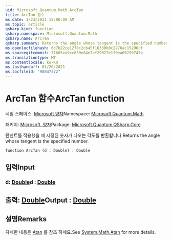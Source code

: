```yaml
---
uid: Microsoft.Quantum.Math.ArcTan
title: ArcTan 함수
ms.date: 1/23/2021 12:00:00 AM
ms.topic: article
qsharp.kind: function
qsharp.namespace: Microsoft.Quantum.Math
qsharp.name: ArcTan
qsharp.summary: Returns the angle whose tangent is the specified number.
ms.openlocfilehash: 6c7b22ce1278c2cb45f16330b0c2276ac15296cf
ms.sourcegitcommit: 71605ea9cc630e84e7ef29027e1f0ea06299747e
ms.translationtype: MT
ms.contentlocale: ko-KR
ms.lasthandoff: 01/26/2021
ms.locfileid: "98847372"
---
```

# <a name="arctan-function"></a><span data-ttu-id="235be-102">ArcTan 함수</span><span class="sxs-lookup"><span data-stu-id="235be-102">ArcTan function</span></span>

<span data-ttu-id="235be-103">네임 스페이스: [Microsoft 양자](xref:Microsoft.Quantum.Math)</span><span class="sxs-lookup"><span data-stu-id="235be-103">Namespace: [Microsoft.Quantum.Math](xref:Microsoft.Quantum.Math)</span></span>

<span data-ttu-id="235be-104">패키지: [Microsoft. 양자](https://nuget.org/packages/Microsoft.Quantum.QSharp.Core)</span><span class="sxs-lookup"><span data-stu-id="235be-104">Package: [Microsoft.Quantum.QSharp.Core](https://nuget.org/packages/Microsoft.Quantum.QSharp.Core)</span></span>


<span data-ttu-id="235be-105">탄젠트를 적용했을 때 지정된 숫자가 나오는 각도를 반환합니다.</span><span class="sxs-lookup"><span data-stu-id="235be-105">Returns the angle whose tangent is the specified number.</span></span>

```qsharp
function ArcTan (d : Double) : Double
```


## <a name="input"></a><span data-ttu-id="235be-106">입력</span><span class="sxs-lookup"><span data-stu-id="235be-106">Input</span></span>

### <a name="d--double"></a><span data-ttu-id="235be-107">d: [Double](xref:microsoft.quantum.lang-ref.double)</span><span class="sxs-lookup"><span data-stu-id="235be-107">d : [Double](xref:microsoft.quantum.lang-ref.double)</span></span>





## <a name="output--double"></a><span data-ttu-id="235be-108">출력: [Double](xref:microsoft.quantum.lang-ref.double)</span><span class="sxs-lookup"><span data-stu-id="235be-108">Output : [Double](xref:microsoft.quantum.lang-ref.double)</span></span>



## <a name="remarks"></a><span data-ttu-id="235be-109">설명</span><span class="sxs-lookup"><span data-stu-id="235be-109">Remarks</span></span>

<span data-ttu-id="235be-110">자세한 내용은 [Atan](https://docs.microsoft.com/dotnet/api/system.math.atan) 를 참조 하세요.</span><span class="sxs-lookup"><span data-stu-id="235be-110">See [System.Math.Atan](https://docs.microsoft.com/dotnet/api/system.math.atan) for more details.</span></span>